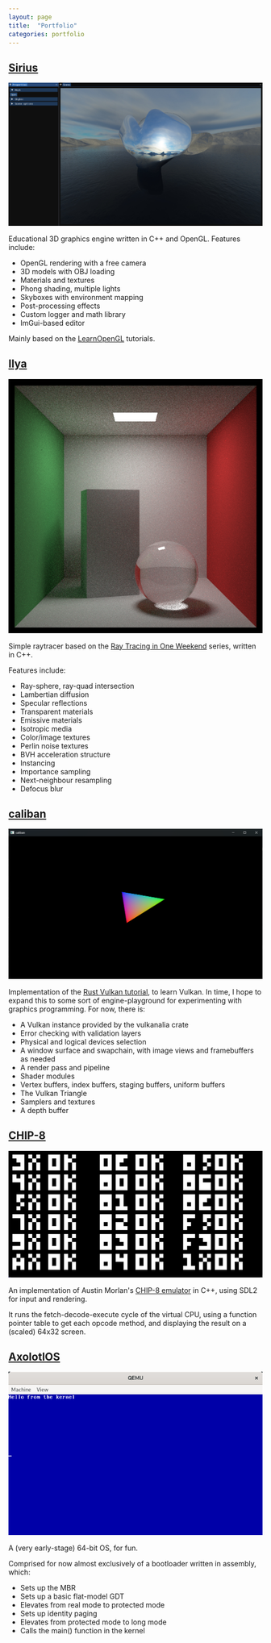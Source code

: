 ```yaml
---
layout: page
title:  "Portfolio"
categories: portfolio
---
```


## [Sirius](https://github.com/Epsylene/Sirius)
![Sirius](/assets/images/sirius.png)

Educational 3D graphics engine written in C++ and OpenGL. Features include:
- OpenGL rendering with a free camera
- 3D models with OBJ loading
- Materials and textures
- Phong shading, multiple lights
- Skyboxes with environment mapping
- Post-processing effects
- Custom logger and math library
- ImGui-based editor

Mainly based on the [LearnOpenGL](https://learnopengl.com/) tutorials.

## [Ilya](https://github.com/Epsylene/Ilya)
![Ilya](/assets/images/ilya.png)

Simple raytracer based on the [Ray Tracing in One Weekend](https://raytracing.github.io/) series, written in C++. 

Features include:
- Ray-sphere, ray-quad intersection
- Lambertian diffusion
- Specular reflections
- Transparent materials
- Emissive materials
- Isotropic media
- Color/image textures
- Perlin noise textures
- BVH acceleration structure
- Instancing
- Importance sampling
- Next-neighbour resampling
- Defocus blur

## [caliban](https://github.com/Epsylene/caliban)
![caliban](/assets/images/caliban.png)

Implementation of the [Rust Vulkan tutorial](https://kylemayes.github.io/vulkanalia/introduction.html), to learn Vulkan. In time, I hope to expand this to some sort of engine-playground for experimenting with graphics programming. For now, there is:

- A Vulkan instance provided by the vulkanalia crate
- Error checking with validation layers
- Physical and logical devices selection
- A window surface and swapchain, with image views and framebuffers as needed
- A render pass and pipeline
- Shader modules
- Vertex buffers, index buffers, staging buffers, uniform buffers
- The Vulkan Triangle
- Samplers and textures
- A depth buffer

## [CHIP-8](https://github.com/Epsylene/CHIP-8)
![CHIP-8](/assets/images/chip8.png)

An implementation of Austin Morlan's [CHIP-8 emulator](https://austinmorlan.com/posts/chip8_emulator/) in C++, using SDL2 for input and rendering. 

It runs the fetch-decode-execute cycle of the virtual CPU,
using a function pointer table to get each opcode method, and
displaying the result on a (scaled) 64x32 screen.

## [AxolotlOS](https://github.com/Epsylene/AxolotlOS)
![AxolotlOS](/assets/images/axolotlos.png)

A (very early-stage) 64-bit OS, for fun.

Comprised for now almost exclusively of a bootloader written in assembly, which:
- Sets up the MBR
- Sets up a basic flat-model GDT
- Elevates from real mode to protected mode
- Sets up identity paging
- Elevates from protected mode to long mode
- Calls the main() function in the kernel